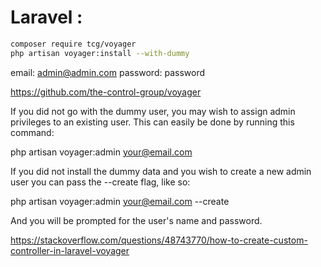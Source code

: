 # Laravel : 

```bash
composer require tcg/voyager
php artisan voyager:install --with-dummy

```




email: admin@admin.com
password: password

https://github.com/the-control-group/voyager


If you did not go with the dummy user, you may wish to assign admin privileges to an existing user. This can easily be done by running this command:

php artisan voyager:admin your@email.com

If you did not install the dummy data and you wish to create a new admin user you can pass the --create flag, like so:

php artisan voyager:admin your@email.com --create

And you will be prompted for the user's name and password.



https://stackoverflow.com/questions/48743770/how-to-create-custom-controller-in-laravel-voyager
